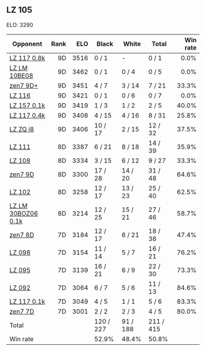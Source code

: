 ## LZ 105 ##

ELO: 3290

Opponent | Rank | ELO | Black | White | Total | Win rate
---------|-----:|----:|-------|-------|-------|-------:
[LZ 117 0.8k](LZ%20117%200.8k.md) | 9D | 3516 | 0 / 1 | - | 0 / 1 | 0.0%
[LZ LM 10BE08](LZ%20LM%2010BE08.md) | 9D | 3462 | 0 / 1 | 0 / 4 | 0 / 5 | 0.0%
[zen7 9D+](zen7%209D+.md) | 9D | 3451 | 4 / 7 | 3 / 14 | 7 / 21 | 33.3%
[LZ 116](LZ%20116.md) | 9D | 3421 | 0 / 1 | 0 / 6 | 0 / 7 | 0.0%
[LZ 157 0.1k](LZ%20157%200.1k.md) | 9D | 3419 | 1 / 3 | 1 / 2 | 2 / 5 | 40.0%
[LZ 117 0.4k](LZ%20117%200.4k.md) | 9D | 3408 | 4 / 15 | 4 / 16 | 8 / 31 | 25.8%
[LZ ZQ i8](LZ%20ZQ%20i8.md) | 9D | 3406 | 10 / 17 | 2 / 15 | 12 / 32 | 37.5%
[LZ 111](LZ%20111.md) | 8D | 3387 | 6 / 21 | 8 / 18 | 14 / 39 | 35.9%
[LZ 108](LZ%20108.md) | 8D | 3334 | 3 / 15 | 6 / 12 | 9 / 27 | 33.3%
[zen7 9D](zen7%209D.md) | 8D | 3300 | 17 / 28 | 14 / 20 | 31 / 48 | 64.6%
[LZ 102](LZ%20102.md) | 8D | 3258 | 12 / 17 | 13 / 23 | 25 / 40 | 62.5%
[LZ LM 30BOZ06 0.1k](LZ%20LM%2030BOZ06%200.1k.md) | 8D | 3214 | 12 / 25 | 15 / 21 | 27 / 46 | 58.7%
[zen7 8D](zen7%208D.md) | 7D | 3184 | 12 / 17 | 6 / 21 | 18 / 38 | 47.4%
[LZ 098](LZ%20098.md) | 7D | 3154 | 11 / 14 | 5 / 7 | 16 / 21 | 76.2%
[LZ 095](LZ%20095.md) | 7D | 3139 | 16 / 21 | 6 / 9 | 22 / 30 | 73.3%
[LZ 092](LZ%20092.md) | 7D | 3064 | 6 / 7 | 5 / 6 | 11 / 13 | 84.6%
[LZ 117 0.1k](LZ%20117%200.1k.md) | 7D | 3049 | 4 / 5 | 1 / 1 | 5 / 6 | 83.3%
[zen7 7D](zen7%207D.md) | 7D | 3001 | 2 / 2 | 2 / 3 | 4 / 5 | 80.0%
Total | | | 120 / 227 | 91 / 188 | 211 / 415 | 
Win rate| | | 52.9% | 48.4% | 50.8% | 
